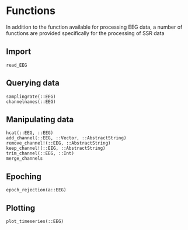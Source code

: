 # Functions

In addition to the function available for processing EEG data,
a number of functions are provided specifically for the processing of SSR data


## Import

```@docs
read_EEG
```


## Querying data

```@docs
samplingrate(::EEG)
channelnames(::EEG)
```


## Manipulating data

```@docs
hcat(::EEG, ::EEG)
add_channel(::EEG, ::Vector, ::AbstractString)
remove_channel!(::EEG, ::AbstractString)
keep_channel!(::EEG, ::AbstractString)
trim_channel(::EEG, ::Int)
merge_channels
```


## Epoching

```@docs
epoch_rejection(a::EEG)
```


## Plotting

```@docs
plot_timeseries(::EEG)
```
